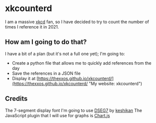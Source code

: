 # xkcounterd
I am a massive [xkcd](https://xkcd.com/ "xkcd by Randall Munroe") fan, so I have decided to try to count the number of times I reference it in 2021.

## How am I going to do that?
I have a bit of a plan (but it's not a full one yet); I'm going to:
 - Create a python file that allows me to quickly add references from the day
 - Save the references in a JSON file
 - Display it at [https://thexxos.github.io/xkcounterd/](https://thexxos.github.io/xkcounterd/ "My website: xkcounterd")

## Credits
The 7-segment display font I'm going to use [DSEG7](https://github.com/keshikan/DSEG "keshikan/DSEG on Github") by [keshikan](https://github.com/keshikan "keshikan on Github")
The JavaScript plugin that I will use for graphs is [Chart.js](https://www.chartjs.org/ "Official Chart.js website")